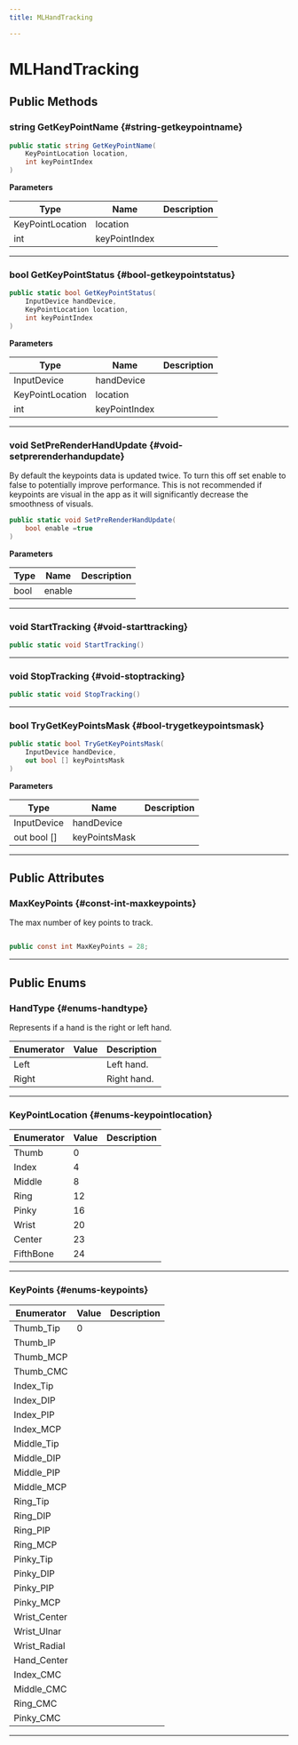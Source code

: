 ```yaml
---
title: MLHandTracking

---
```


# MLHandTracking










## Public Methods

### string GetKeyPointName {#string-getkeypointname}

```csharp
public static string GetKeyPointName(
    KeyPointLocation location,
    int keyPointIndex
)
```


**Parameters**

| Type | Name  | Description  | 
|--|--|--|
| KeyPointLocation |location||
| int |keyPointIndex||






-----------

### bool GetKeyPointStatus {#bool-getkeypointstatus}

```csharp
public static bool GetKeyPointStatus(
    InputDevice handDevice,
    KeyPointLocation location,
    int keyPointIndex
)
```


**Parameters**

| Type | Name  | Description  | 
|--|--|--|
| InputDevice |handDevice||
| KeyPointLocation |location||
| int |keyPointIndex||






-----------

### void SetPreRenderHandUpdate {#void-setprerenderhandupdate}

By default the keypoints data is updated twice. To turn this off set enable to false to potentially improve performance. This is not recommended if keypoints are visual in the app as it will significantly decrease the smoothness of visuals. 

```csharp
public static void SetPreRenderHandUpdate(
    bool enable =true
)
```


**Parameters**

| Type | Name  | Description  | 
|--|--|--|
| bool |enable||






-----------

### void StartTracking {#void-starttracking}

```csharp
public static void StartTracking()
```






-----------

### void StopTracking {#void-stoptracking}

```csharp
public static void StopTracking()
```






-----------

### bool TryGetKeyPointsMask {#bool-trygetkeypointsmask}

```csharp
public static bool TryGetKeyPointsMask(
    InputDevice handDevice,
    out bool [] keyPointsMask
)
```


**Parameters**

| Type | Name  | Description  | 
|--|--|--|
| InputDevice |handDevice||
| out bool [] |keyPointsMask||






-----------

## Public Attributes

### MaxKeyPoints {#const-int-maxkeypoints}

The max number of key points to track. 

```csharp

public const int MaxKeyPoints = 28;

```






-----------

## Public Enums

### HandType {#enums-handtype}

Represents if a hand is the right or left hand. 

| Enumerator | Value | Description |
| ---------- | ----- | ----------- |
| Left | | Left hand.   |
| Right | | Right hand.   |








-----------

### KeyPointLocation {#enums-keypointlocation}

| Enumerator | Value | Description |
| ---------- | ----- | ----------- |
| Thumb | 0|   |
| Index | 4|   |
| Middle | 8|   |
| Ring | 12|   |
| Pinky | 16|   |
| Wrist | 20|   |
| Center | 23|   |
| FifthBone | 24|   |








-----------

### KeyPoints {#enums-keypoints}

| Enumerator | Value | Description |
| ---------- | ----- | ----------- |
| Thumb_Tip | 0|   |
| Thumb_IP | |   |
| Thumb_MCP | |   |
| Thumb_CMC | |   |
| Index_Tip | |   |
| Index_DIP | |   |
| Index_PIP | |   |
| Index_MCP | |   |
| Middle_Tip | |   |
| Middle_DIP | |   |
| Middle_PIP | |   |
| Middle_MCP | |   |
| Ring_Tip | |   |
| Ring_DIP | |   |
| Ring_PIP | |   |
| Ring_MCP | |   |
| Pinky_Tip | |   |
| Pinky_DIP | |   |
| Pinky_PIP | |   |
| Pinky_MCP | |   |
| Wrist_Center | |   |
| Wrist_Ulnar | |   |
| Wrist_Radial | |   |
| Hand_Center | |   |
| Index_CMC | |   |
| Middle_CMC | |   |
| Ring_CMC | |   |
| Pinky_CMC | |   |








-----------

